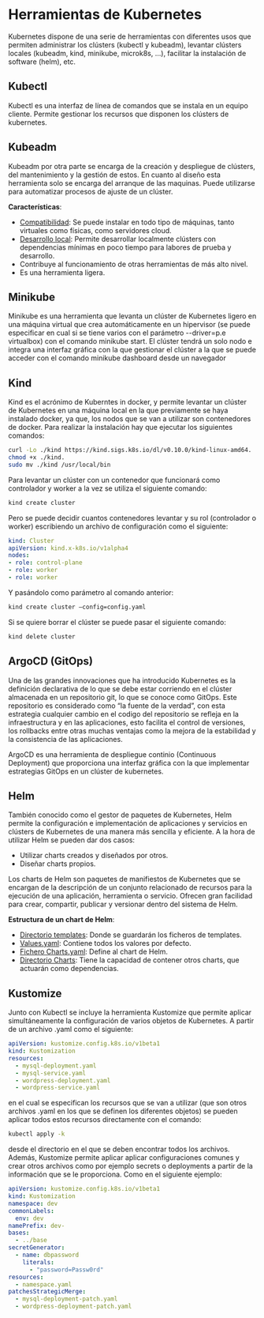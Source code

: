 # Herramientas de Kubernetes

Kubernetes dispone de una serie de herramientas con diferentes usos que permiten administrar los clústers (kubectl y kubeadm), levantar clústers locales (kubeadm, kind, minikube, microk8s, …), facilitar la instalación de software (helm), etc.

## Kubectl

Kubectl es una interfaz de línea de comandos que se instala en un equipo cliente. Permite gestionar los recursos que disponen los clústers de kubernetes.

## Kubeadm

Kubeadm por otra parte se encarga de la creación y despliegue de clústers, del mantenimiento y la gestión de estos. En cuanto al diseño esta herramienta solo se encarga del arranque de las maquinas. Puede utilizarse para automatizar procesos de ajuste de un clúster.

**Características**:
* <u>Compatibilidad</u>: Se puede instalar en todo tipo de máquinas, tanto virtuales como físicas, como servidores cloud.
* <u>Desarrollo local</u>: Permite desarrollar localmente clústers con dependencias mínimas en poco tiempo para labores de prueba y desarrollo.
* Contribuye al funcionamiento de otras herramientas de más alto nivel.
* Es una herramienta ligera.

## Minikube

Minikube es una herramienta que levanta un clúster de Kubernetes ligero en una máquina virtual que crea automáticamente en un hipervisor (se puede especificar en cual si se tiene varios con el parámetro --driver=p.e virtualbox) con el comando minikube start. El clúster tendrá un solo nodo e integra una interfaz gráfica con la que gestionar el clúster a la que se puede acceder con el comando minikube dashboard desde un navegador 

## Kind

Kind es el acrónimo de Kuberntes in docker, y permite levantar un clúster de Kubernetes en una máquina local en la que previamente se haya instalado docker, ya que, los nodos que se van a utilizar son contenedores de docker. 
Para realizar la instalación hay que ejecutar los siguientes comandos:
```bash
curl -Lo ./kind https://kind.sigs.k8s.io/dl/v0.10.0/kind-linux-amd64.
chmod +x ./kind.
sudo mv ./kind /usr/local/bin
```
Para levantar un clúster con un contenedor que funcionará como controlador y worker a la vez se utiliza el siguiente comando:
```bash
kind create cluster 
```
Pero se puede decidir cuantos contenedores levantar y su rol (controlador o worker) escribiendo un archivo de configuración como el siguiente:
```yaml
kind: Cluster
apiVersion: kind.x-k8s.io/v1alpha4
nodes:
- role: control-plane
- role: worker
- role: worker
```
Y pasándolo como parámetro al comando anterior:
```bash
kind create cluster –config=config.yaml
```

Si se quiere borrar el clúster se puede pasar el siguiente comando:
```bash
kind delete cluster
```

## ArgoCD (GitOps)

Una de las grandes innovaciones que ha introducido Kubernetes es la definición declarativa de lo que se debe estar corriendo en el clúster almacenada en un repositorio git, lo que se conoce como GitOps. Este repositorio es considerado como “la fuente de la verdad”, con esta estrategia cualquier cambio en el codigo del repositorio se refleja en la infraestructura y en las aplicaciones, esto facilita el control de versiones, los rollbacks entre otras muchas ventajas como la mejora de la estabilidad y la consistencia de las aplicaciones.

ArgoCD es una herramienta de despliegue continio (Continuous Deployment) que proporciona una interfaz gráfica con la que implementar estrategias GitOps en un clúster de kubernetes. 


## Helm

También conocido como el gestor de paquetes de Kubernetes, Helm permite la configuración e implementación de aplicaciones y servicios en clústers de Kubernetes de una manera más sencilla y eficiente. A la hora de utilizar Helm se pueden dar dos casos:
* Utilizar charts creados y diseñados por otros.
* Diseñar charts propios.

Los charts de Helm son paquetes de manifiestos de Kubernetes que se encargan de la descripción de un conjunto relacionado de recursos para la ejecución de una aplicación, herramienta o servicio. Ofrecen gran facilidad para crear, compartir, publicar y versionar dentro del sistema de Helm.

**Estructura de un chart de Helm**:
* <u>Directorio templates</u>: Donde se guardarán los ficheros de templates.
* <u>Values.yaml</u>: Contiene todos los valores por defecto.
* <u>Fichero Charts.yaml</u>: Define al chart de Helm.
* <u>Directorio Charts</u>: Tiene la capacidad de contener otros charts, que actuarán como dependencias.


## Kustomize

Junto con Kubectl se incluye la herramienta Kustomize que permite aplicar simultáneamente la configuración de varios objetos de Kubernetes. A partir de un archivo .yaml como el siguiente:
```yaml
apiVersion: kustomize.config.k8s.io/v1beta1
kind: Kustomization
resources:  
  - mysql-deployment.yaml
  - mysql-service.yaml  
  - wordpress-deployment.yaml
  - wordpress-service.yaml
```
en el cual se especifican los recursos que se van a utilizar (que son otros archivos .yaml en los que se definen los diferentes objetos) se pueden aplicar todos estos recursos directamente con el comando:
```bash
kubectl apply -k
```
desde el directorio en el que se deben encontrar todos los archivos. Además, Kustomize permite  aplicar aplicar configuraciones comunes y crear otros archivos como por ejemplo secrets o deployments a partir de la información que se le proporciona. Como en el siguiente ejemplo:

```yaml
apiVersion: kustomize.config.k8s.io/v1beta1
kind: Kustomization
namespace: dev
commonLabels:
  env: dev
namePrefix: dev-
bases:
  - ../base
secretGenerator:
  - name: dbpassword
    literals:
      - "password=Passw0rd"
resources:
  - namespace.yaml
patchesStrategicMerge:
  - mysql-deployment-patch.yaml
  - wordpress-deployment-patch.yaml
```



